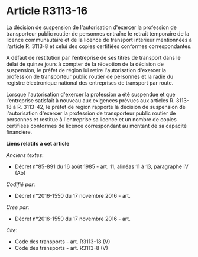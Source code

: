 # Article R3113-16

La décision de suspension de l'autorisation d'exercer la profession de transporteur public routier de personnes entraîne le
retrait temporaire de la licence communautaire et de la licence de transport intérieur mentionnées à l'article R. 3113-8 et
celui des copies certifiées conformes correspondantes. 

A défaut de restitution par l'entreprise de ses titres de transport dans le délai de quinze jours à compter de la réception
de la décision de suspension, le préfet de région lui retire l'autorisation d'exercer la profession de transporteur public
routier de personnes et la radie du registre électronique national des entreprises de transport par route. 

Lorsque l'autorisation d'exercer la profession a été suspendue et que l'entreprise satisfait à nouveau aux exigences prévues
aux articles R. 3113-18 à R. 3113-42, le préfet de région rapporte la décision de suspension de l'autorisation d'exercer la
profession de transporteur public routier de personnes et restitue à l'entreprise sa licence et un nombre de copies
certifiées conformes de licence correspondant au montant de sa capacité financière.

**Liens relatifs à cet article**

_Anciens textes_:

  - Décret n°85-891 du 16 août 1985 - art. 11, alinéas 11 à 13, paragraphe IV  (Ab)

_Codifié par_:

  - Décret n°2016-1550 du 17 novembre 2016 - art.

_Créé par_:

  - Décret n°2016-1550 du 17 novembre 2016 - art.

_Cite_:

  - Code des transports - art. R3113-18 (V)
  - Code des transports - art. R3113-8 (V)

